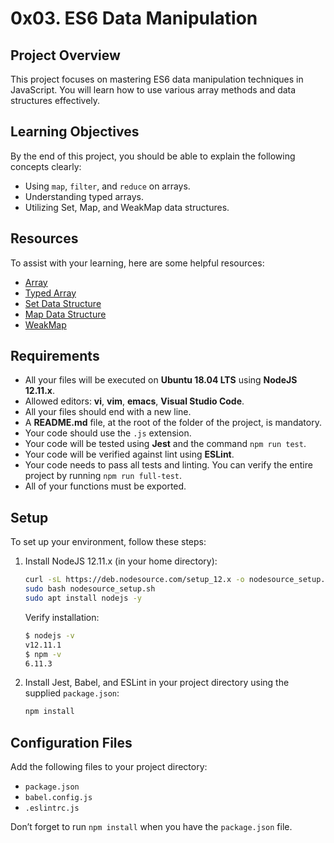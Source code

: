 # 0x03. ES6 Data Manipulation

## Project Overview

This project focuses on mastering ES6 data manipulation techniques in JavaScript. You will learn how to use various array methods and data structures effectively.

## Learning Objectives

By the end of this project, you should be able to explain the following concepts clearly:

- Using `map`, `filter`, and `reduce` on arrays.
- Understanding typed arrays.
- Utilizing Set, Map, and WeakMap data structures.

## Resources

To assist with your learning, here are some helpful resources:

- [Array](https://developer.mozilla.org/en-US/docs/Web/JavaScript/Reference/Global_Objects/Array)
- [Typed Array](https://developer.mozilla.org/en-US/docs/Web/JavaScript/Reference/Global_Objects/TypedArray)
- [Set Data Structure](https://developer.mozilla.org/en-US/docs/Web/JavaScript/Reference/Global_Objects/Set)
- [Map Data Structure](https://developer.mozilla.org/en-US/docs/Web/JavaScript/Reference/Global_Objects/Map)
- [WeakMap](https://developer.mozilla.org/en-US/docs/Web/JavaScript/Reference/Global_Objects/WeakMap)

## Requirements

- All your files will be executed on **Ubuntu 18.04 LTS** using **NodeJS 12.11.x**.
- Allowed editors: **vi**, **vim**, **emacs**, **Visual Studio Code**.
- All your files should end with a new line.
- A **README.md** file, at the root of the folder of the project, is mandatory.
- Your code should use the `.js` extension.
- Your code will be tested using **Jest** and the command `npm run test`.
- Your code will be verified against lint using **ESLint**.
- Your code needs to pass all tests and linting. You can verify the entire project by running `npm run full-test`.
- All of your functions must be exported.

## Setup

To set up your environment, follow these steps:

1. Install NodeJS 12.11.x (in your home directory):
   ```bash
   curl -sL https://deb.nodesource.com/setup_12.x -o nodesource_setup.sh
   sudo bash nodesource_setup.sh
   sudo apt install nodejs -y
   ```
   Verify installation:
   ```bash
   $ nodejs -v
   v12.11.1
   $ npm -v
   6.11.3
   ```

2. Install Jest, Babel, and ESLint in your project directory using the supplied `package.json`:
   ```bash
   npm install
   ```

## Configuration Files

Add the following files to your project directory:

- `package.json`
- `babel.config.js`
- `.eslintrc.js`

Don’t forget to run `npm install` when you have the `package.json` file.